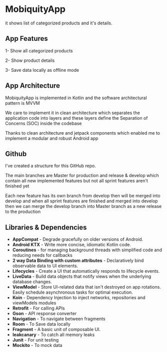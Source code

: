 # MobiquityApp

it shows list of categorized products and it's details.

App Features
---------------

1- Show all categorized products

2- Show product details

3- Save data locally as offline mode

App Architecture
--------------


MobiquityApp is implemented in Kotlin and the software architectural pattern is MVVM

We care to implement it in clean architecture which separates the application code into layers and these layers define the Separation of Concerns (SOC) inside the codebase

Thanks to clean architecture and jetpack components which enabled me to implement a modular and robust Android app


Github
--------------

I've created a structure for this GitHub repo.

The main branches are Master for production and release & develop which contain all new implemented features but not all sprint features aren't finished yet

Each new feature has its own branch from develop then will be merged into develop and when all sprint features are finished and merged into develop
then we can merge the develop branch into Master branch as a new release to the production


Libraries & Dependencies
------------------------
  * **AppCompat** - Degrade gracefully on older versions of Android.
  * **Android KTX** - Write more concise, idiomatic Kotlin code.
  * **Coroutines** - for managing background threads with simplified code and reducing needs for callbacks
  * **2 way Data Binding with custom attributes** - Declaratively bind observable data to UI elements.
  * **Lifecycles** - Create a UI that automatically responds to lifecycle events.
  * **LiveData** - Build data objects that notify views when the underlying database changes.
  * **ViewModel** - Store UI-related data that isn't destroyed on app rotations. Easily schedule
     asynchronous tasks for optimal execution.
  * **Koin** - Dependency Injection to inject networks, repositories and viewModels modules
  * **Retrofit** - For calling APIs
  * **Gson** - API response converter
  * **Navigation** - To navigate between fragments
  * **Room** - To Save data locally
  * **Fragment** - A basic unit of composable UI.
  * **leakcanary** - To catch all memory leaks
  * **Junit** - For unit testing
  * **Mockito** - To mock data
